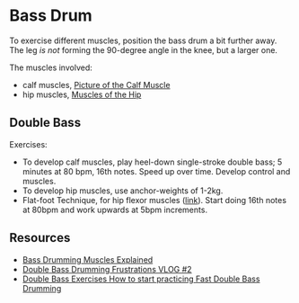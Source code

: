 # Bass Drum

To exercise different muscles, position the bass drum a bit further away. The leg *is not* forming the 90-degree angle in the knee, but a larger one.

The muscles involved:

- calf muscles, [Picture of the Calf Muscle](https://www.webmd.com/fitness-exercise/picture-of-the-calf-muscle#1)
- hip muscles, [Muscles of the Hip](https://en.wikipedia.org/wiki/Muscles_of_the_hip)

## Double Bass

Exercises:

- To develop calf muscles, play heel-down single-stroke double bass; 5 minutes at 80 bpm, 16th notes. Speed up over time. Develop control and muscles.
- To develop hip muscles, use anchor-weights of 1-2kg.
- Flat-foot Technique, for hip flexor muscles ([link](https://m.youtube.com/watch?v=-rIwYVUfEf0)). Start doing 16th notes at 80bpm and work upwards at 5bpm increments.

## Resources

- [Bass Drumming Muscles Explained](https://www.youtube.com/watch?v=STC0A-4Zjxk)
- [Double Bass Drumming Frustrations VLOG #2](https://www.youtube.com/watch?v=uAmJRbcRU6U)
- [Double Bass Exercises How to start practicing Fast Double Bass Drumming](https://www.youtube.com/watch?v=CnqzG6rgDFs&list=PLLOJc4hJB_hJe9MGtsTS-YkYOkpa5-9cm&index=3)
